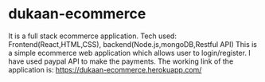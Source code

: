 # dukaan-ecommerce
It is a full stack ecommerce application. Tech used: Frontend(React,HTML,CSS), backend(Node.js,mongoDB,Restful API)
This is a simple ecommerce web application which allows user to login/register. I have used paypal API to make the payments.
The working link of the application is: https://dukaan-ecommerce.herokuapp.com/
